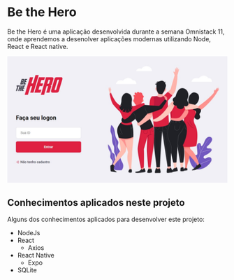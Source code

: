 # Be the Hero

Be the Hero é uma aplicação desenvolvida durante a semana Omnistack 11, onde aprendemos a desenolver aplicações modernas utilizando Node, React e React native.

![Be the Hero](frontend\src\assets\Loginpage.jpg)

## Conhecimentos aplicados neste projeto
Alguns dos conhecimentos aplicados para desenvolver este projeto:
* NodeJs
* React
    * Axios
* React Native
    * Expo
* SQLite